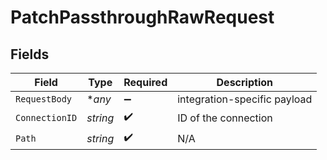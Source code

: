# PatchPassthroughRawRequest


## Fields

| Field                        | Type                         | Required                     | Description                  |
| ---------------------------- | ---------------------------- | ---------------------------- | ---------------------------- |
| `RequestBody`                | **any*                       | :heavy_minus_sign:           | integration-specific payload |
| `ConnectionID`               | *string*                     | :heavy_check_mark:           | ID of the connection         |
| `Path`                       | *string*                     | :heavy_check_mark:           | N/A                          |